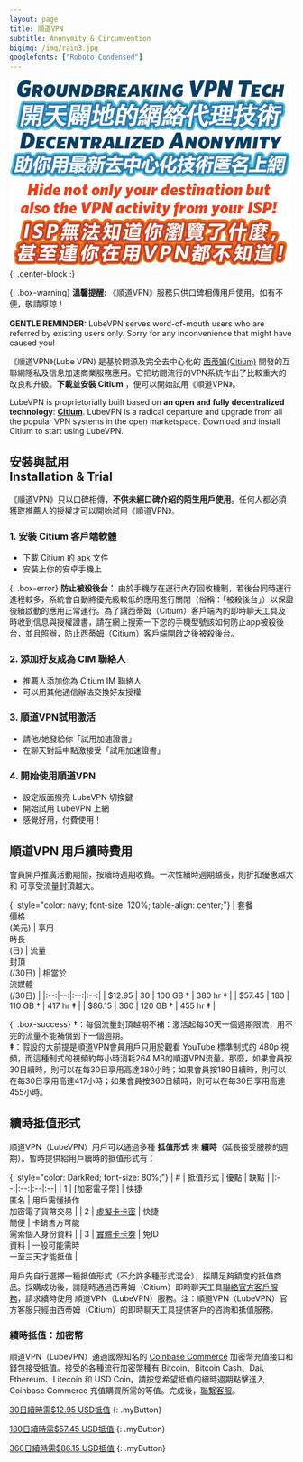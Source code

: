 ```yaml
---
layout: page
title: 順道VPN
subtitle: Anonymity & Circumvention
bigimg: /img/rain3.jpg
googlefonts: ["Roboto Condensed"]
---
```


![LubeVPN](/img/ads.png "Groundbreaking VPN Tech"){: .center-block :}

{: .box-warning}
**溫馨提醒:** 《順道VPN》服務只供口碑相傳用戶使用。如有不便，敬請原諒！
<br><br>
**GENTLE REMINDER:** LubeVPN serves word-of-mouth users who are referred by existing users only. Sorry for any inconvenience that might have caused you!

《順道VPN》(Lube VPN) 是基於開源及完全去中心化的 [西蒂姆(Citium)](what_is_citium) 開發的互聯網隱私及信息加速商業服務應用。它把坊間流行的VPN系統作出了比較重大的改良和升級。__下載並安裝 Citium__ ，便可以開始試用《順道VPN》。

LubeVPN is proprietorially built based on __an open and fully decentralized technology__: [__Citium__](what_is_citium). LubeVPN is a radical departure and upgrade from all the popular VPN systems in the open marketspace. Download and install Citium to start using LubeVPN.

## 安裝與試用<br>Installation & Trial

《順道VPN》只以口碑相傳，**不供未經口碑介紹的陌生用戶使用**。任何人都必須獲取推薦人的授權才可以開始試用《順道VPN》。

### 1. 安裝 Citium 客戶端軟體

- 下載 Citium 的 apk 文件
- 安裝上你的安卓手機上

 {: .box-error}
 **防止被殺後台：** 由於手機存在運行內存回收機制，若後台同時運行進程較多，系統會自動將優先級較低的應用進行關閉（俗稱：「被殺後台」）以保證後續啟動的應用正常運行。為了讓西蒂姆（Citium）客戶端內的即時聊天工具及時收到信息與授權證書，請在網上搜索一下您的手機型號該如何防止app被殺後台，並且照辦，防止西蒂姆（Citium）客戶端開啟之後被殺後台。

### 2. 添加好友成為 CIM 聯絡人

- 推薦人添加你為 Citium IM 聯絡人
- 可以用其他通信辦法交換好友授權

### 3. 順道VPN試用激活

- 請他/她發給你「試用加速證書」
- 在聊天對話中點激接受「試用加速證書」

### 4. 開始使用順道VPN

- 設定版面撥亮 LubeVPN 切換鍵
- 開始試用 LubeVPN 上網
- 感覺好用，付費使用！

## 順道VPN 用戶續時費用

會員開戶推廣活動期間，按續時週期收費。一次性續時週期越長，則折扣優惠越大 和 可享受流量封頂越大。

 {: style="color: navy; font-size: 120%; table-align: center;"}
 | 套餐<br>價格<br>(美元) | 享用<br>時長<br>(日)  | 流量<br>封頂<br>(/30日) | 相當於<br>流媒體<br>(/30日) |
 |:--:|--:|:--:|:--:|
 | $12.95 | 30 | 100 GB † | 380 hr ‡ |
 | $57.45 | 180 | 110 GB † | 417 hr ‡ |
 | $86.15 | 360 | 120 GB † | 455 hr ‡ |

 {: .box-success}
 **†**：每個流量封頂越期不補：激活起每30天一個週期限流，用不完的流量不能補償到下一個週期。
<br>
**‡**：假設的大前提是順道VPN會員用戶只用於觀看 YouTube 標準制式的 480p 視頻，而這種制式的視頻約每小時消耗264 MB的順道VPN流量。那麼，如果會員按30日續時，則可以在每30日享用高達380小時；如果會員按180日續時，則可以在每30日享用高達417小時；如果會員按360日續時，則可以在每30日享用高達455小時。


## 續時抵值形式

順道VPN（LubeVPN）用戶可以通過多種 __抵值形式__ 來 __續時__（延長接受服務的週期）。暫時提供給用戶續時的抵值形式有：

{: style="color: DarkRed; font-size: 80%;"}
| # | 抵值形式 | 優點 | 缺點 |
|:--:|:--:|:--|:--|
| 1 | [加密電子幣] | 快捷<br>匿名 | 用戶需懂操作<br>加密電子貨幣交易 |
| 2 | [虛擬卡卡密](../payment_cards) | 快捷<br>簡便 | 卡銷售方可能<br>需索個人身份資料 |
| 3 | [實體卡卡劵](../payment_cards) | 免ID<br>資料 | 一般可能需時<br>一至三天才能抵值 |

用戶先自行選擇一種抵值形式（不允許多種形式混合），採購足夠額度的抵值商品。採購成功後，請隨時通過西蒂姆（Citium）即時聊天工具[聯絡官方客戶服務](../contact_us)，請求續時使用 順道VPN（LubeVPN）服務。注：順道VPN（LubeVPN）官方客服只經由西蒂姆（Citium）的即時聊天工具提供客戶的咨詢和抵值服務。

### 續時抵值：加密幣

順道VPN（LubeVPN）通過國際知名的 [Coinbase Commerce](https://commerce.coinbase.com/) 加密幣充值接口和錢包接受抵值。接受的各種流行加密幣種有 Bitcoin、Bitcoin Cash、Dai、Ethereum、Litecoin 和 USD Coin。請按您希望抵值的續時週期點擊進入 Coinbase Commerce 充值購買所需的等值。完成後，[聯繫客服](../contact_us)。

[30日續時需$12.95 USD抵值](https://commerce.coinbase.com/checkout/d3b2abdd-a42d-4636-a020-977df3348813)
{: .myButton}

[180日續時需$57.45 USD抵值](https://commerce.coinbase.com/checkout/44e644c9-1704-4c3a-9469-3a9ce073f577)
{: .myButton}

[360日續時需$86.15 USD抵值](https://commerce.coinbase.com/checkout/752a5a80-2f06-44e3-954a-d25c10dacf18)
{: .myButton}
